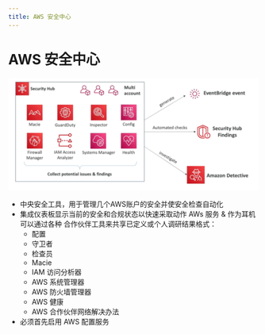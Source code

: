 ```yaml
---
title: AWS 安全中心
---
```


# AWS 安全中心

![Security Hub](./Security-Hub.png)

- 中央安全工具，用于管理几个AWS账户的安全并使安全检查自动化
- 集成仪表板显示当前的安全和合规状态以快速采取动作
  AWs 服务 & 作为耳机可以通过各种
  合作伙伴工具来共享已定义或个人调研结果格式：
  - 配置
  - 守卫者
  - 检查员
  - Macie
  - IAM 访问分析器
  - AWS 系统管理器
  - AWS 防火墙管理器
  - AWS 健康
  - AWS 合作伙伴网络解决办法
- 必须首先启用 AWS 配置服务
